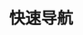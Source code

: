 ---
home: true
title: 快速导航
heroImage: /logo.svg
heroText: 分类
tagline: 快速导航。测试
actions:

- text: 博客主页 🏠
  link: /
  type: default

- text: 笔记
  link: /java/java
  type: primary

- text: 关于作者
  link: /about-the-author/about-the-author
  type: primary

- text: 文章中心
  link: /article/
  type: primary

- text: 网站历史
  link: /history/history
  type: primary

features:

- title: Java
  icon: java
  details: 新增
  link: /java/test

- title: 数据库
  icon: mysql
  details: 新增
  link: /database/mysql/MySQL

- title: 前端
  icon: html
  details: 新增
  link: /web/webpart

- title: 中间件
  icon: tool
  details: 新增
  link: /middleware/nginx

- title: Linux&集群管理
  icon: linux
  details: 新增【ansible管理工具、jenkins自动部署、k8s管理】
  link: /linux/basis

- title: 开发工具
  icon: tool
  details: 新增
  link: /tools/tools

---